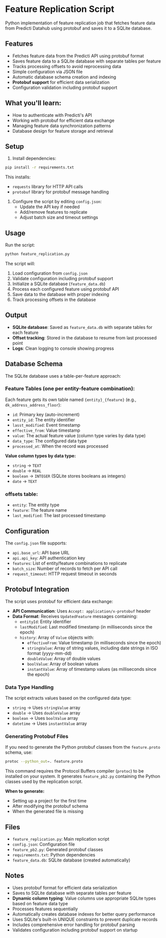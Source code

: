 # Feature Replication Script

Python implementation of feature replication job that fetches feature data from Predicti Datahub using protobuf and saves it to a SQLite database.

## Features

- Fetches feature data from the Predicti API using protobuf format
- Saves feature data to a SQLite database with separate tables per feature
- Tracks processing offsets to avoid reprocessing data
- Simple configuration via JSON file
- Automatic database schema creation and indexing
- **Protobuf support** for efficient data serialization
- Configuration validation including protobuf support

## What you'll learn:

- How to authenticate with Predicti's API
- Working with protobuf for efficient data exchange
- Managing feature data synchronization patterns
- Database design for feature storage and retrieval

## Setup

1. Install dependencies:

```bash
pip install -r requirements.txt
```

This installs:

- `requests` library for HTTP API calls
- `protobuf` library for protobuf message handling

1. Configure the script by editing `config.json`:
   - Update the API key if needed
   - Add/remove features to replicate
   - Adjust batch size and timeout settings

## Usage

Run the script:

```bash
python feature_replication.py
```

The script will:

1. Load configuration from `config.json`
2. Validate configuration including protobuf support
3. Initialize a SQLite database (`feature_data.db`)
4. Process each configured feature using protobuf API
5. Save data to the database with proper indexing
6. Track processing offsets in the database

## Output

- **SQLite database**: Saved as `feature_data.db` with separate tables for each feature
- **Offset tracking**: Stored in the database to resume from last processed point
- **Logs**: Clean logging to console showing progress

## Database Schema

The SQLite database uses a table-per-feature approach:

### Feature Tables (one per entity-feature combination):

Each feature gets its own table named `{entity}_{feature}` (e.g., `dk_address_address_floor`):

- `id`: Primary key (auto-increment)
- `entity_id`: The entity identifier
- `lasst_modified`: Event timestamp
- `effective_from`: Value timestamp
- `value`: The actual feature value (column type varies by data type)
- `data_type`: The configured data type
- `processed_at`: When the record was processed

**Value column types by data type:**

- `string` → `TEXT`
- `double` → `REAL`
- `boolean` → `INTEGER` (SQLite stores booleans as integers)
- `date` → `TEXT`

### offsets table:

- `entity`: The entity type
- `feature`: The feature name
- `last_modified`: The last processed timestamp

## Configuration

The `config.json` file supports:

- `api.base_url`: API base URL
- `api.api_key`: API authentication key
- `features`: List of entity/feature combinations to replicate
- `batch_size`: Number of records to fetch per API call
- `request_timeout`: HTTP request timeout in seconds

## Protobuf Integration

The script uses protobuf for efficient data exchange:

- **API Communication**: Uses `Accept: application/x-protobuf` header
- **Data Format**: Receives `UpdatedFeature` messages containing:
  - `entityId`: Entity identifier
  - `lastModified`: Last modified timestamp (in milliseconds since the epoch)
  - `history`: Array of `Value` objects with:
    - `effectiveFrom`: Value timestamp (in milliseconds since the epoch)
    - `stringValue`: Array of string values, including date strings in ISO format (yyyy-mm-dd)
    - `doubleValue`: Array of double values
    - `boolValue`: Array of boolean values
    - `instantValue`: Array of timestamp values (as milliseconds since the epoch)

### Data Type Handling

The script extracts values based on the configured data type:

- `string` → Uses `stringValue` array
- `double` → Uses `doubleValue` array
- `boolean` → Uses `boolValue` array
- `datetime` → Uses `instantValue` array

### Generating Protobuf Files

If you need to generate the Python protobuf classes from the `feature.proto` schema, use:

```bash
protoc --python_out=. feature.proto
```

This command requires the Protocol Buffers compiler (`protoc`) to be installed on your system. It generates `feature_pb2.py` containing the Python classes used by the replication script.

**When to generate:**

- Setting up a project for the first time
- After modifying the protobuf schema
- When the generated file is missing

## Files

- `feature_replication.py`: Main replication script
- `config.json`: Configuration file
- `feature_pb2.py`: Generated protobuf classes
- `requirements.txt`: Python dependencies
- `feature_data.db`: SQLite database (created automatically)

## Notes

- Uses protobuf format for efficient data serialization
- Saves to SQLite database with separate tables per feature
- **Dynamic column typing**: Value columns use appropriate SQLite types based on feature data type
- Processes features sequentially
- Automatically creates database indexes for better query performance
- Uses SQLite's built-in UNIQUE constraints to prevent duplicate records
- Includes comprehensive error handling for protobuf parsing
- Validates configuration including protobuf support on startup
